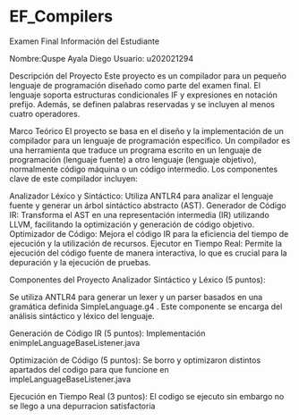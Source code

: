 # EF_Compilers

Examen Final 
Información del Estudiante

Nombre:Quspe Ayala Diego
Usuario: u202021294


Descripción del Proyecto
Este proyecto es un compilador para un pequeño lenguaje de programación diseñado como parte del examen final. El lenguaje soporta estructuras condicionales IF y expresiones en notación prefijo. Además, se definen palabras reservadas y se incluyen al menos cuatro operadores.

Marco Teórico
El proyecto se basa en el diseño y la implementación de un compilador para un lenguaje de programación específico. Un compilador es una herramienta que traduce un programa escrito en un lenguaje de programación (lenguaje fuente) a otro lenguaje (lenguaje objetivo), normalmente código máquina o un código intermedio. Los componentes clave de este compilador incluyen:


Analizador Léxico y Sintáctico: Utiliza ANTLR4 para analizar el lenguaje fuente y generar un árbol sintáctico abstracto (AST). Generador de Código IR: Transforma el AST en una representación intermedia (IR) utilizando LLVM, facilitando la optimización y generación de código objetivo. Optimizador de Código: Mejora el código IR para la eficiencia del tiempo de ejecución y la utilización de recursos. Ejecutor en Tiempo Real: Permite la ejecución del código fuente de manera interactiva, lo que es crucial para la depuración y la ejecución de pruebas.


Componentes del Proyecto
Analizador Sintáctico y Léxico (5 puntos):


Se utiliza ANTLR4 para generar un lexer y un parser basados en una gramática definida SimpleLanguage.g4  . Este componente se encarga del análisis sintáctico y léxico del lenguaje.

Generación de Código IR (5 puntos):
Implementación enimpleLanguageBaseListener.java


Optimización de Código (5 puntos):
Se borro y optimizaron distintos apartados del codigo para que funcione en impleLanguageBaseListener.java 


Ejecución en Tiempo Real (3 puntos):
El codigo se ejecuto sin embargo no se llego a una depurracion satisfactoria
